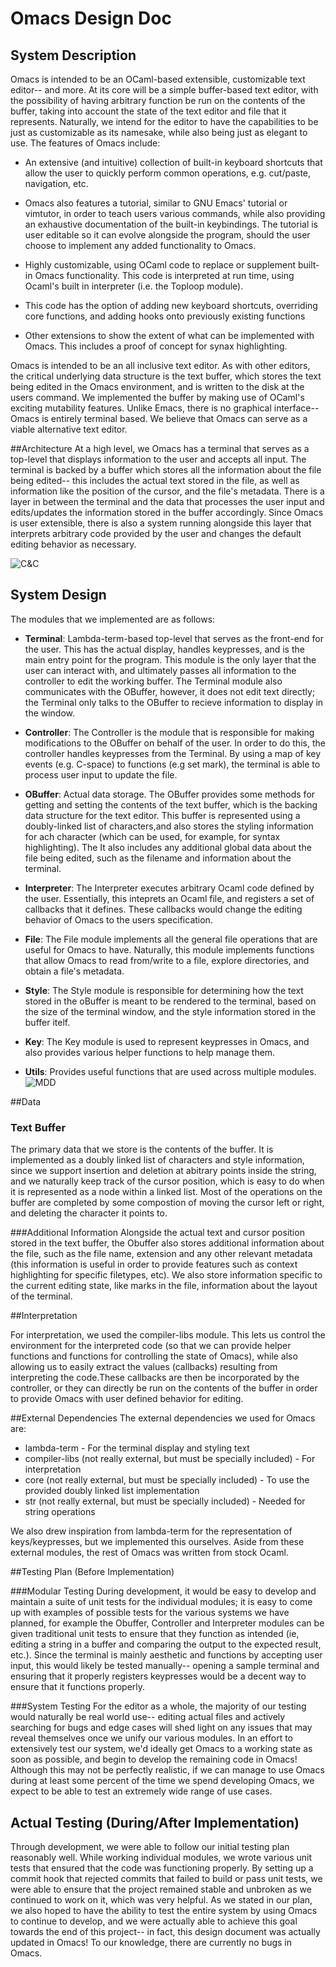 # Omacs Design Doc


## System Description


Omacs is intended to be an OCaml-based extensible, customizable text
editor-- and more. At its core will be a simple buffer-based text
editor, with the possibility of having arbitrary function be run on
the contents of the buffer, taking into account the state of the text
editor and file that it represents. Naturally, we intend for the
editor to have the capabilities to be just as customizable as its
namesake, while also being just as elegant to use. The features of
Omacs include:

* An extensive (and intuitive) collection of built-in keyboard
  shortcuts that allow the user to quickly perform common
  operations, e.g. cut/paste, navigation, etc.

* Omacs also features a tutorial, similar to GNU Emacs' tutorial
   or vimtutor, in order to teach users various commands, while also
   providing an exhaustive documentation of the built-in
   keybindings. The tutorial is user editable so it can evolve
   alongside the program, should the user choose to implement any
   added functionality to Omacs.

* Highly customizable, using OCaml code to replace or supplement
  built-in Omacs functionality. This code is interpreted
  at run time, using Ocaml's built in interpreter (i.e. the Toploop module).
  
* This code has the option of adding new keyboard shortcuts,
  overriding core functions, and adding hooks onto previously existing
  functions

* Other extensions to show the extent of what can be
  implemented with Omacs. This includes a proof of concept for synax highlighting.

Omacs is intended to be an all inclusive text editor. As with other
editors, the critical underlying data structure is the text
buffer, which stores the text being edited in the Omacs environment,
and is written to the disk at the users command. We implemented the buffer by making use of OCaml's exciting mutability
features. Unlike Emacs, there is no
graphical interface-- Omacs is entirely terminal based. We believe that
Omacs can serve as a viable alternative text editor.


##Architecture
At a high level, we Omacs has a terminal that serves as a top-level that displays information to the user and accepts all input. The terminal is backed by a buffer which stores all the information about the file being edited-- this includes the actual text stored in the file, as well as information like the position of the cursor, and the file's metadata. There is a layer in between the terminal and the data that processes the user input and edits/updates the information stored in the buffer accordingly. Since Omacs is user extensible, there is also a system running alongside this layer that interprets arbitrary code provided by the user and changes the default editing behavior as necessary.

![C&C](candc.png)

## System Design
The modules that we implemented are as follows:

* **Terminal**: Lambda-term-based top-level that serves as the front-end for the user. This has the actual display, handles keypresses, and is the main entry point for the program. This module is the only layer that the user can interact with, and ultimately passes all information to the controller to edit the working buffer. The Terminal module also communicates with the OBuffer, however, it does not edit text directly; the Terminal only talks to the OBuffer to recieve information to display in the window.

* **Controller**: The Controller is the module that is responsible for making modifications to the OBuffer on behalf of the user. In order to do this, the controller handles keypresses from the Terminal. By using a map of key events (e.g. C-space) to functions (e.g set mark), the terminal is able to process user input to update the file.

* **OBuffer**: Actual data storage. The OBuffer provides some methods for getting and setting the contents of the text buffer, which is the backing data structure for the text editor. This buffer is represented using a doubly-linked list of characters,and also stores the styling information for ach character (which can be used, for example, for syntax highlighting). The  It also includes any additional global data about the file being edited, such as the filename and information about the terminal.

* **Interpreter**: The Interpreter executes arbitrary Ocaml code defined by the user. Essentially, this inteprets an Ocaml file, and registers a set of callbacks that it defines. These callbacks would change the editing behavior of Omacs to the users specification.

* **File**: The File module implements all the general file operations that are useful for Omacs to have. Naturally, this module implements functions that allow Omacs to read from/write to a file, explore directories, and obtain a file's metadata.

* **Style**: The Style module is responsible for determining how the text stored in the oBuffer is meant to be rendered to the terminal, based on the size of the terminal window, and the style information stored in the buffer itelf.

* **Key**: The Key module is used to represent keypresses in Omacs, and also provides various helper functions to help manage them.

* **Utils**: Provides useful functions that are used across multiple modules.
![MDD](mdd.png)


##Data 

### Text Buffer
The primary data that we store is the contents of the
buffer. It is implemented as a doubly linked list of characters and style information, since we support insertion and deletion at abitrary points inside the
string, and we naturally keep track of the cursor position, which is easy to do when it is represented as a node within a linked list. Most of the operations on the buffer are completed by some compostion of moving the cursor left or right, and deleting the character it points to.

###Additional Information
Alongside the actual text and cursor position stored in the text buffer, the Obuffer also stores additional information about the file, such as the file name, extension and any other relevant metadata (this information is useful in order to provide features such as context highlighting for specific filetypes, etc). We also store information specific to the current editing state, like marks in the file, information about the layout of the terminal.

##Interpretation

For interpretation, we used the compiler-libs module. This lets us control the environment for the interpreted code (so that we can provide helper functions and functions for controlling the state of Omacs), while also allowing us to easily extract the values (callbacks) resulting from interpreting the code.These callbacks are then be incorporated by the controller, or they can directly be run on the contents of the buffer in order to provide Omacs with user defined behavior for editing.

##External Dependencies
The external dependencies we used for Omacs  are:

 * lambda-term - For the terminal display and styling text
 * compiler-libs (not really external, but must be specially included) - For interpretation
 * core (not really external, but must be specially included) - To use the provided doubly linked list implementation
 * str (not really external, but must be specially included) - Needed for string operations
 
We also drew inspiration from lambda-term for the representation of keys/keypresses, but we implemented this ourselves. Aside from these external modules, the rest of Omacs was written from stock Ocaml.

##Testing Plan (Before Implementation)

###Modular Testing
During development, it would be easy to develop and maintain a suite of unit tests for the individual modules; it is easy to come up with examples of possible tests for the various systems we have planned, for example the Obuffer, Controller and Interpreter modules can be given traditional unit tests to ensure that they function as intended (ie, editing a string in a buffer and comparing the output to the expected result, etc.). Since the terminal is mainly aesthetic and functions by accepting user input, this would likely be tested manually-- opening a sample terminal and ensuring that it properly registers keypresses would be a decent way to ensure that it functions properly.

###System Testing
For the editor as a whole, the majority of our testing would naturally be real world use-- editing actual files and actively searching for bugs and edge cases will shed light on any issues that may reveal themselves once we unify our various modules. In an effort to extensively test our system, we'd ideally get Omacs to a working state as soon as possible, and begin to develop the remaining code in Omacs! Although this may not be perfectly realistic, if we can manage to use Omacs during at least some percent of the time we spend developing Omacs, we expect to be able to test an extremely wide range of use cases.

## Actual Testing (During/After Implementation)

Through development, we were able to follow our initial testing plan reasonably well. While working individual modules, we wrote various unit tests that ensured that the code was functioning properly. By setting up a commit hook that rejected commits that failed to build or pass unit tests, we were able to ensure that the project remained stable and unbroken as we continued to work on it, which was very helpful. As we stated in our plan, we also hoped to have the ability to test the entire system by using Omacs to continue to develop, and we were actually able to achieve this goal towards the end of this project-- in fact, this design document was actually updated in Omacs! To our knowledge, there are currently no bugs in Omacs.
